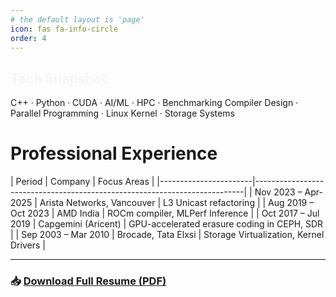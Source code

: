 ```yaml
---
# the default layout is 'page'
icon: fas fa-info-circle
order: 4
---
```


## <span style="color:#f5f5f5;">Tech Snapshot</span>

C++ · Python · CUDA · AI/ML · HPC · Benchmarking
Compiler Design · Parallel Programming · Linux Kernel · Storage Systems

# Professional Experience

| Period                | Company              | Focus Areas                                        |
|-----------------------|---------------------------------------------------------------------------|
| Nov 2023 – Apr-2025   | Arista Networks, Vancouver      | L3 Unicast refactoring                  |
| Aug 2019 – Oct 2023   | AMD India            | ROCm compiler, MLPerf Inference                    |
| Oct 2017 – Jul 2019   | Capgemini (Aricent)  | GPU-accelerated erasure coding in CEPH, SDR        |
| Sep 2003 – Mar 2010   | Brocade, Tata Elxsi  | Storage Virtualization, Kernel Drivers             |

---

### 📥 [Download Full Resume (PDF)](/assets/pdf/dinesh.pdf)
